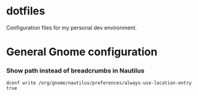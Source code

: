 # dotfiles

Configuration files for my personal dev environment.

# General Gnome configuration

### Show path instead of breadcrumbs in Nautilus
`dconf write /org/gnome/nautilus/preferences/always-use-location-entry true`
